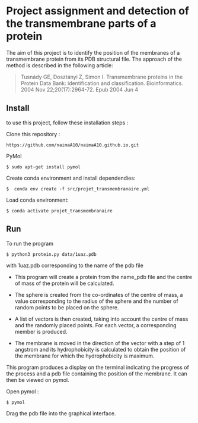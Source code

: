 # Project assignment and detection of the transmembrane parts of a protein

The aim of this project is to identify the position of the membranes of a transmembrane protein from its PDB structural file. The approach of the method is described in the following article:

> Tusnády GE, Dosztányi Z, Simon I. Transmembrane proteins in the Protein Data Bank: 
identification and classification. Bioinformatics. 2004 Nov 22;20(17):2964-72. Epub 2004 Jun 4


## Install

to use this project, follow these installation steps :

Clone this repository :

	https://github.com/naimaA10/naimaA10.github.io.git

PyMol

	$ sudo apt-get install pymol

Create conda environment and install dependendies:

	$  conda env create -f src/projet_transmembranaire.yml

Load conda environment:

	$ conda activate projet_transmembranaire

## Run

To run the program
	
	$ python3 protein.py data/1uaz.pdb

with 1uaz.pdb corresponding to the name of the pdb file

- This program will create a protein from the name_pdb file and the centre of mass of the protein will be calculated.

- The sphere is created from the co-ordinates of the centre of mass, a value corresponding to the radius of the sphere and the number of random points to be placed on the sphere.

- A list of vectors is then created, taking into account the centre of mass and the randomly placed points. For each vector, a corresponding member is produced.

- The membrane is moved in the direction of the vector with a step of 1 angstrom and its hydrophobicity is calculated to obtain the position of the membrane for which the hydrophobicity is maximum.

This program produces a display on the terminal indicating the progress of the process and a pdb file containing the position of the membrane. It can then be viewed on pymol.

Open pymol :

	$ pymol

Drag the pdb file into the graphical interface.